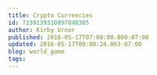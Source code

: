 ```yaml
---
title: Crypto Currencies
id: 7239139310897848385
author: Kirby Urner
published: 2016-05-17T07:00:00.000-07:00
updated: 2016-05-17T09:08:24.063-07:00
blog: world_game
tags: 
---
```


